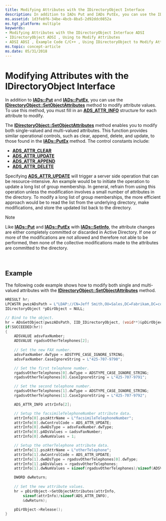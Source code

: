 ```yaml
---
title: Modifying Attributes with the IDirectoryObject Interface
description: In addition to IADs Put and IADs PutEx, you can use the IDirectoryObject SetObjectAttributes method to modify attribute values. To use this method, you must fill in an ADS\_ATTR\_INFO structure for each attribute to modify.
ms.assetid: 1d3fe8f6-34be-4bcb-8ba5-2d92ddc0852a
ms.tgt_platform: multiple
keywords:
- Modifying Attributes with the IDirectoryObject Interface ADSI
- IDirectoryObject ADSI , Using to Modify Attributes
- ADSI ADSI , Example Code C/C++ , Using IDirectoryObject to Modify Attributes
ms.topic: concept-article
ms.date: 05/31/2018
---
```


# Modifying Attributes with the IDirectoryObject Interface

In addition to [**IADs::Put**](/windows/desktop/api/Iads/nf-iads-iads-put) and [**IADs::PutEx**](/windows/desktop/api/Iads/nf-iads-iads-putex), you can use the [**IDirectoryObject::SetObjectAttributes**](/windows/desktop/api/Iads/nf-iads-idirectoryobject-setobjectattributes) method to modify attribute values. To use this method, you must fill in an [**ADS\_ATTR\_INFO**](/windows/desktop/api/Iads/ns-iads-ads_attr_info) structure for each attribute to modify.

The [**IDirectoryObject::SetObjectAttributes**](/windows/desktop/api/Iads/nf-iads-idirectoryobject-setobjectattributes) method enables you to modify both single-valued and multi-valued attributes. This function provides similar operational controls, such as clear, append, delete, and update, to those found in the [**IADs::PutEx**](/windows/desktop/api/Iads/nf-iads-iads-putex) method. The control constants include:

-   [**ADS\_ATTR\_CLEAR**](adsi-attribute-modification-types.md)
-   [**ADS\_ATTR\_UPDATE**](adsi-attribute-modification-types.md)
-   [**ADS\_ATTR\_APPEND**](adsi-attribute-modification-types.md)
-   [**ADS\_ATTR\_DELETE**](adsi-attribute-modification-types.md)

Specifying [**ADS\_ATTR\_UPDATE**](adsi-attribute-modification-types.md) will trigger a server side operation that can be resource-intensive. An example would be to initiate the operation to update a long list of group membership. In general, refrain from using this operation unless the modification involves a small number of attributes in the directory. To modify a long list of group memberships, the more efficient approach would be to read the list from the underlying directory, make modifications, and store the updated list back to the directory.

> [!Note]  
> Like [**IADs::Put**](/windows/desktop/api/Iads/nf-iads-iads-put) and [**IADs::PutEx**](/windows/desktop/api/Iads/nf-iads-iads-putex) with [**IADs::SetInfo**](/windows/desktop/api/Iads/nf-iads-iads-setinfo), the attribute changes are either completely committed or discarded in Active Directory. If one or more of the modifications are not allowed and therefore not able to be performed, then none of the collective modifications made to the attributes are committed to the directory.

 

## Example

The following code example shows how to modify both single and multi-valued attributes with the [**IDirectoryObject::SetObjectAttributes**](/windows/desktop/api/Iads/nf-iads-idirectoryobject-setobjectattributes) method.


```C++
HRESULT hr;
LPCWSTR pwszADsPath = L"LDAP://CN=Jeff Smith,OU=Sales,DC=Fabrikam,DC=com";
IDirectoryObject *pDirObject = NULL;

// Bind to the object.
hr = ADsGetObject(pwszADsPath, IID_IDirectoryObject, (void**)&pDirObject);
if(SUCCEEDED(hr))
{ 
    ADSVALUE adsvFaxNumber;
    ADSVALUE rgadsvOtherTelephones[2];
     
    // Set the new FAX number.
    adsvFaxNumber.dwType = ADSTYPE_CASE_IGNORE_STRING; 
    adsvFaxNumber.CaseIgnoreString = L"425-707-9790";

    // Set the first telephone number.
    rgadsvOtherTelephones[0].dwType = ADSTYPE_CASE_IGNORE_STRING;
    rgadsvOtherTelephones[0].CaseIgnoreString = L"425-707-9791";

    // Set the second telephone number.
    rgadsvOtherTelephones[1].dwType = ADSTYPE_CASE_IGNORE_STRING;
    rgadsvOtherTelephones[1].CaseIgnoreString = L"425-707-9792";

    ADS_ATTR_INFO attrInfo[2];

    // Setup the facsimileTelephoneNumber attribute data.
    attrInfo[0].pszAttrName = L"facsimileTelephoneNumber";
    attrInfo[0].dwControlCode = ADS_ATTR_UPDATE;
    attrInfo[0].dwADsType = adsvFaxNumber.dwType;
    attrInfo[0].pADsValues = &adsvFaxNumber;
    attrInfo[0].dwNumValues = 1;

    // Setup the otherTelephone attribute data.
    attrInfo[1].pszAttrName = L"otherTelephone";
    attrInfo[1].dwControlCode = ADS_ATTR_UPDATE;
    attrInfo[1].dwADsType = rgadsvOtherTelephones[0].dwType;
    attrInfo[1].pADsValues = rgadsvOtherTelephones;
    attrInfo[1].dwNumValues = sizeof(rgadsvOtherTelephones)/sizeof(ADSVALUE);

    DWORD dwReturn;
 
    // Set the new attribute values.
    hr = pDirObject->SetObjectAttributes(attrInfo, 
        sizeof(attrInfo)/sizeof(ADS_ATTR_INFO), 
        &dwReturn);

    pDirObject->Release();
}
```



 

 




